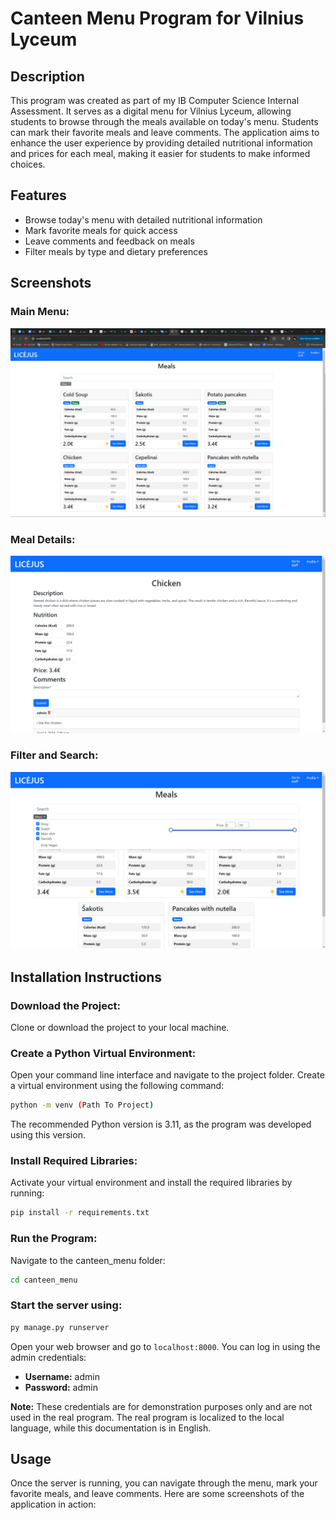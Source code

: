 # Canteen Menu Program for Vilnius Lyceum

## Description
This program was created as part of my IB Computer Science Internal Assessment. It serves as a digital menu for Vilnius Lyceum, allowing students to browse through the meals available on today's menu. Students can mark their favorite meals and leave comments. The application aims to enhance the user experience by providing detailed nutritional information and prices for each meal, making it easier for students to make informed choices.

## Features
- Browse today's menu with detailed nutritional information
- Mark favorite meals for quick access
- Leave comments and feedback on meals
- Filter meals by type and dietary preferences

## Screenshots

### Main Menu:
![Main Menu](readme_assets/menu.png)

### Meal Details:
![Meal Details](readme_assets/details.png)

### Filter and Search:
![Filter and Search](readme_assets/search.png)

## Installation Instructions

### Download the Project:
Clone or download the project to your local machine.

### Create a Python Virtual Environment:
Open your command line interface and navigate to the project folder. Create a virtual environment using the following command:
```bash
python -m venv (Path To Project)
```

The recommended Python version is 3.11, as the program was developed using this version.

### Install Required Libraries:
Activate your virtual environment and install the required libraries by running:
```bash
pip install -r requirements.txt
```

### Run the Program:
Navigate to the canteen_menu folder:
```bash
cd canteen_menu
```

### Start the server using:
```bash
py manage.py runserver
```

Open your web browser and go to `localhost:8000`. You can log in using the admin credentials:

- **Username:** admin
- **Password:** admin

**Note:** These credentials are for demonstration purposes only and are not used in the real program. The real program is localized to the local language, while this documentation is in English.

## Usage

Once the server is running, you can navigate through the menu, mark your favorite meals, and leave comments. Here are some screenshots of the application in action:
